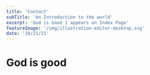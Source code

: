 ```yaml
---
title: 'Contact'
subTitle: 'An Introduction to the world'
excerpt: 'God is Good 1 appears on Index Page'
featureImage: '/img/illustration-editor-desktop.svg'
date: '10/21/21'
---
```


# God is good
